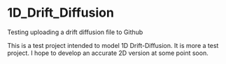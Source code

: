 # 1D_Drift_Diffusion
Testing uploading a drift diffusion file to Github

This is a test project intended to model 1D Drift-Diffusion. It is more a test project. I hope to develop an accurate 2D version at some point soon. 
